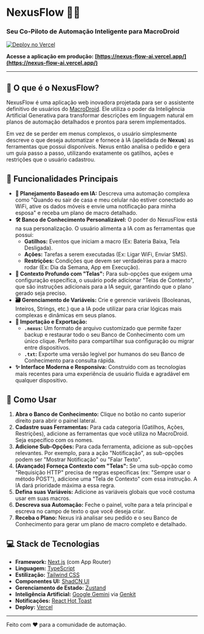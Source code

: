 
# NexusFlow 🤖✨

### Seu Co-Piloto de Automação Inteligente para MacroDroid

[![Deploy no Vercel](https://img.shields.io/badge/Deploy-Vercel-black?style=for-the-badge&logo=vercel)](https://nexus-flow-ai.vercel.app/)

**Acesse a aplicação em produção:** **[https://nexus-flow-ai.vercel.app/](https://nexus-flow-ai.vercel.app/)**

---

## 🚀 O que é o NexusFlow?

NexusFlow é uma aplicação web inovadora projetada para ser o assistente definitivo de usuários do [MacroDroid](https://play.google.com/store/apps/details?id=com.arlosoft.macrodroid). Ele utiliza o poder da Inteligência Artificial Generativa para transformar descrições em linguagem natural em planos de automação detalhados e prontos para serem implementados.

Em vez de se perder em menus complexos, o usuário simplesmente descreve o que deseja automatizar e fornece à IA (apelidada de **Nexus**) as ferramentas que possui disponíveis. Nexus então analisa o pedido e gera um guia passo a passo, utilizando exatamente os gatilhos, ações e restrições que o usuário cadastrou.

## 🌟 Funcionalidades Principais

- **🧠 Planejamento Baseado em IA:** Descreva uma automação complexa como "Quando eu sair de casa e meu celular não estiver conectado ao WiFi, ative os dados móveis e envie uma notificação para minha esposa" e receba um plano de macro detalhado.
- **🛠️ Banco de Conhecimento Personalizável:** O poder do NexusFlow está na sua personalização. O usuário alimenta a IA com as ferramentas que possui:
  - **Gatilhos:** Eventos que iniciam a macro (Ex: Bateria Baixa, Tela Desligada).
  - **Ações:** Tarefas a serem executadas (Ex: Ligar WiFi, Enviar SMS).
  - **Restrições:** Condições que devem ser verdadeiras para a macro rodar (Ex: Dia da Semana, App em Execução).
- **📝 Contexto Profundo com "Telas":** Para sub-opções que exigem uma configuração específica, o usuário pode adicionar "Telas de Contexto", que são instruções adicionais para a IA seguir, garantindo que o plano gerado seja preciso.
- **🗃️ Gerenciamento de Variáveis:** Crie e gerencie variáveis (Booleanas, Inteiros, Strings, etc.) que a IA pode utilizar para criar lógicas mais complexas e dinâmicas em seus planos.
- **🔄 Importação e Exportação:**
  - **`.nexus`:** Um formato de arquivo customizado que permite fazer backup e restaurar todo o seu Banco de Conhecimento com um único clique. Perfeito para compartilhar sua configuração ou migrar entre dispositivos.
  - **`.txt`:** Exporte uma versão legível por humanos do seu Banco de Conhecimento para consulta rápida.
- **✨ Interface Moderna e Responsiva:** Construído com as tecnologias mais recentes para uma experiência de usuário fluida e agradável em qualquer dispositivo.

## 📖 Como Usar

1.  **Abra o Banco de Conhecimento:** Clique no botão no canto superior direito para abrir o painel lateral.
2.  **Cadastre suas Ferramentas:** Para cada categoria (Gatilhos, Ações, Restrições), adicione as ferramentas que você utiliza no MacroDroid. Seja específico com os nomes.
3.  **Adicione Sub-Opções:** Para cada ferramenta, adicione as sub-opções relevantes. Por exemplo, para a ação "Notificação", as sub-opções podem ser "Mostrar Notificação" ou "Falar Texto".
4.  **(Avançado) Forneça Contexto com "Telas":** Se uma sub-opção como "Requisição HTTP" precisa de regras específicas (ex: "Sempre usar o método POST"), adicione uma "Tela de Contexto" com essa instrução. A IA dará prioridade máxima a essa regra.
5.  **Defina suas Variáveis:** Adicione as variáveis globais que você costuma usar em suas macros.
6.  **Descreva sua Automação:** Feche o painel, volte para a tela principal e escreva no campo de texto o que você deseja criar.
7.  **Receba o Plano:** Nexus irá analisar seu pedido e o seu Banco de Conhecimento para gerar um plano de macro completo e detalhado.

## 💻 Stack de Tecnologias

- **Framework:** [Next.js](https://nextjs.org/) (com App Router)
- **Linguagem:** [TypeScript](https://www.typescriptlang.org/)
- **Estilização:** [Tailwind CSS](https://tailwindcss.com/)
- **Componentes UI:** [ShadCN UI](https://ui.shadcn.com/)
- **Gerenciamento de Estado:** [Zustand](https://github.com/pmndrs/zustand)
- **Inteligência Artificial:** [Google Gemini](https://ai.google/discover/gemini/) via [Genkit](https://firebase.google.com/docs/genkit)
- **Notificações:** [React Hot Toast](https://react-hot-toast.com/)
- **Deploy:** [Vercel](https://vercel.com/)

---

Feito com ❤️ para a comunidade de automação.
